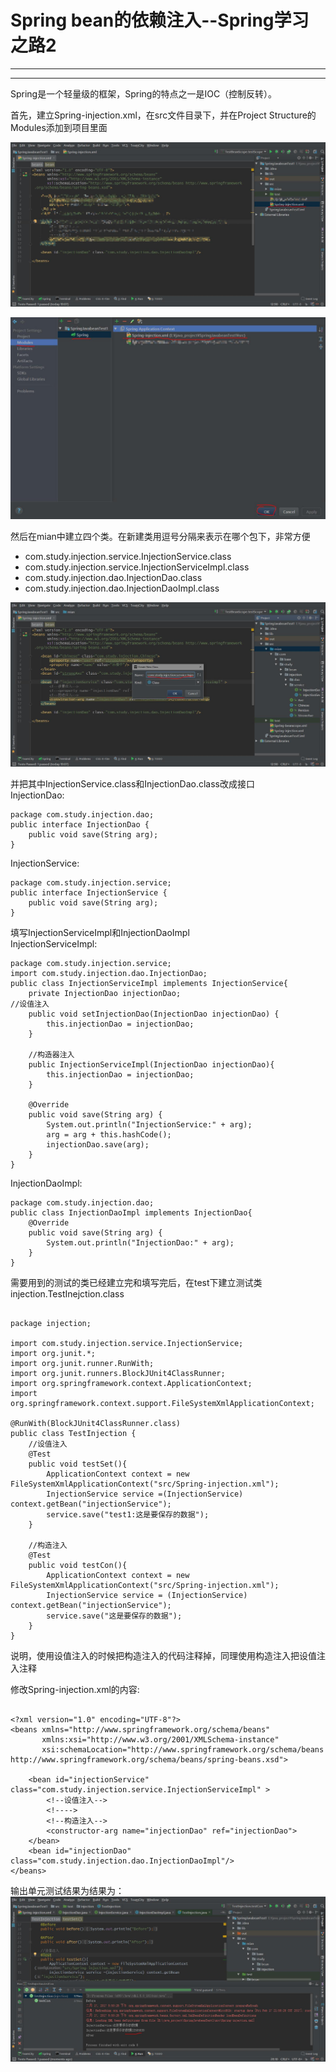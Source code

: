 # Spring bean的依赖注入--Spring学习之路2

***

***

Spring是一个轻量级的框架，Spring的特点之一是IOC（控制反转）。

首先，建立Spring-injection.xml，在src文件目录下，并在Project Structure的Modules添加到项目里面

![1](https://raw.githubusercontent.com/paddy10020/PersonalStudy-Spring/master/images/2/1.jpg) 

![2](https://raw.githubusercontent.com/paddy10020/PersonalStudy-Spring/master/images/2/2.jpg) 

然后在mian中建立四个类。在新建类用逗号分隔来表示在哪个包下，非常方便

* com.study.injection.service.InjectionService.class
* com.study.injection.service.InjectionServiceImpl.class
* com.study.injection.dao.InjectionDao.class
* com.study.injection.dao.InjectionDaoImpl.class

![3](https://raw.githubusercontent.com/paddy10020/PersonalStudy-Spring/master/images/2/3.jpg) 

并把其中InjectionService.class和InjectionDao.class改成接口    
InjectionDao:

    package com.study.injection.dao;
	public interface InjectionDao {
    	public void save(String arg);
	}

InjectionService:    

	package com.study.injection.service;
	public interface InjectionService {
    	public void save(String arg);
	}

填写InjectionServiceImpl和InjectionDaoImpl    
InjectionServiceImpl:

	package com.study.injection.service;
	import com.study.injection.dao.InjectionDao;
	public class InjectionServiceImpl implements InjectionService{
    	private InjectionDao injectionDao;
    //设值注入
    	public void setInjectionDao(InjectionDao injectionDao) {
        	this.injectionDao = injectionDao;
    	}

    	//构造器注入
    	public InjectionServiceImpl(InjectionDao injectionDao){
        	this.injectionDao = injectionDao;
    	}

    	@Override
    	public void save(String arg) {
        	System.out.println("InjectionService:" + arg);
        	arg = arg + this.hashCode();
        	injectionDao.save(arg);
    	}
	}

InjectionDaoImpl:    

	package com.study.injection.dao;
	public class InjectionDaoImpl implements InjectionDao{
    	@Override
    	public void save(String arg) {
        	System.out.println("InjectionDao:" + arg);
    	}
	}    


需要用到的测试的类已经建立完和填写完后，在test下建立测试类injection.TestInejction.class
<pre><code>
package injection;

import com.study.injection.service.InjectionService;
import org.junit.*;
import org.junit.runner.RunWith;
import org.junit.runners.BlockJUnit4ClassRunner;
import org.springframework.context.ApplicationContext;
import org.springframework.context.support.FileSystemXmlApplicationContext;

@RunWith(BlockJUnit4ClassRunner.class)
public class TestInjection {
    //设值注入
    @Test
    public void testSet(){
        ApplicationContext context = new FileSystemXmlApplicationContext("src/Spring-injection.xml");
        InjectionService service =(InjectionService) context.getBean("injectionService");
        service.save("test1:这是要保存的数据");
    }

    //构造注入
    @Test
    public void testCon(){
        ApplicationContext context = new FileSystemXmlApplicationContext("src/Spring-injection.xml");
        InjectionService service = (InjectionService) context.getBean("injectionService");
        service.save("这是要保存的数据");
    }
}
</pre></code>

说明，使用设值注入的时候把构造注入的代码注释掉，同理使用构造注入把设值注入注释

修改Spring-injection.xml的内容:

<pre><code>
&lt;?xml version="1.0" encoding="UTF-8"?>
&lt;beans xmlns="http://www.springframework.org/schema/beans"
       xmlns:xsi="http://www.w3.org/2001/XMLSchema-instance"
       xsi:schemaLocation="http://www.springframework.org/schema/beans http://www.springframework.org/schema/beans/spring-beans.xsd">

    &lt;bean id="injectionService" class="com.study.injection.service.InjectionServiceImpl" >
        &lt;!--设值注入-->
        &lt;!--<property name="injectionDao" ref="injectionDao"></property>-->
        &lt;!--构造注入-->
        &lt;constructor-arg name="injectionDao" ref="injectionDao"></constructor-arg>
    &lt;/bean>
    &lt;bean id="injectionDao" class="com.study.injection.dao.InjectionDaoImpl"/>
&lt;/beans>
</pre></code>

输出单元测试结果为结果为：
![4](https://raw.githubusercontent.com/paddy10020/PersonalStudy-Spring/master/images/2/4.jpg) 
